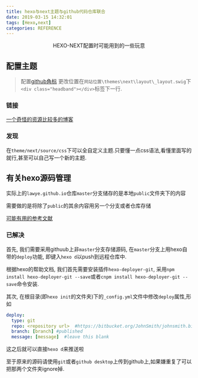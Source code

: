 ```yaml
---
title: hexo与next主题与github代码仓库联合
date: 2019-03-15 14:32:01
tags: [Hexo,next]
categories: REFERENCE
---
```

<p align = "center">HEXO-NEXT配置时可能用到的一些玩意</p>

## 配置主题

>配置[github角标](http://tholman.com/github-corners/)
>更改位置在`网站位置\themes\next\layout\_layout.swig`下`<div class="headband"></div>`标签下一行.

### 链接

[一个奇怪的资源比较多的博客](https://me.idealli.com/post/e8d13fc.html)

### 发现

在`theme/next/source/css`下可以全自定义主题.只要懂一点css语法,看懂里面写的就行,甚至可以自己写一个新的主题.

## 有关hexo源码管理

实际上的`lawye.github.io`仓库`master`分支储存的是本地`public`文件夹下的内容

需要做的是将除了`public`的其余内容用另一个分支或者仓库存储

[可能有用的参考文献](https://panqiincs.me/2017/08/06/hexo-blog-code-management/)

### 已解决

首先, 我们需要采用githuub上非`master`分支存储源码, 在`master`分支上用hexo自带的`deploy`功能, 即键入```hexo d```以push到远程仓库中.

根据hexo的帮助文档, 我们首先需要安装插件`hexo-deployer-git`, 采用```npm install hexo-deployer-git --save```或者```cnpm install hexo-deployer-git --save```命令安装.

其次, 在根目录(即`hexo init`的文件夹)下的`_config.yml`文件中修改`deploy`属性,形如

``` yml
deploy:
  type: git
  repo: <repository url>  #https://bitbucket.org/JohnSmith/johnsmith.bitbucket.io
  branch: [branch] #published
  message: [message]  #leave this blank
```

这之后就可以直接`hexo d`来推送啦

至于原来的源码请使用`git`或者`github desktop`上传到github上,如果嫌重复了可以把那两个文件夹ignore掉.